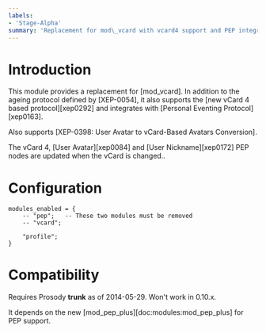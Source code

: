 ```yaml
---
labels:
- 'Stage-Alpha'
summary: 'Replacement for mod\_vcard with vcard4 support and PEP integration'
---
```


# Introduction

This module provides a replacement for [mod\_vcard]. In addition to
the ageing protocol defined by [XEP-0054], it also supports the [new
vCard 4 based protocol][xep0292] and integrates with [Personal
Eventing Protocol][xep0163].

Also supports [XEP-0398: User Avatar to vCard-Based Avatars Conversion].

The vCard 4, [User Avatar][xep0084] and [User Nickname][xep0172]
PEP nodes are updated when the vCard is changed..

# Configuration

    modules_enabled = {
        -- "pep";   -- These two modules must be removed
        -- "vcard";

        "profile";
    }

# Compatibility

Requires Prosody **trunk** as of 2014-05-29. Won't work in 0.10.x.

It depends on the new [mod\_pep\_plus][doc:modules:mod_pep_plus] for PEP support.

